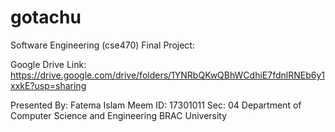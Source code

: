 # gotachu
Software Engineering (cse470) Final Project:

Google Drive Link: https://drive.google.com/drive/folders/1YNRbQKwQBhWCdhiE7fdnlRNEb6y1xxkE?usp=sharing

Presented By: Fatema Islam Meem
ID: 17301011
Sec: 04
Department of Computer Science and Engineering BRAC University
